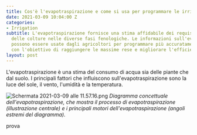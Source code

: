 ```yaml
---
title: Cos'è l'evapotraspirazione e come si usa per programmare le irrigazioni?
date: 2021-03-09 10:04:00 Z
categories:
- Irrigation
subtitle: L'evapotraspirazione fornisce una stima affidabile dei requisiti idrici
  delle colture nelle diverse fasi fenologiche. Le informazioni sull'evapotraspirazione
  possono essere usate dagli agricoltori per programmare più accuratamente le irrigazioni
  con l'obiettivo di raggiungere le massime rese e migliorare l'efficienza idrica.
layout: post
---
```


L'evapotraspirazione è una stima del consumo di acqua sia delle piante che dal suolo. I principali fattori che influiscono sull'evapotraspirazione sono la luce del sole, il vento, l'umidità e la temperatura.

![Schermata 2021-03-09 alle 11.57.16.png](/uploads/Schermata%202021-03-09%20alle%2011.57.16.png)
*Diagramma concettuale dell'evapotraspirazione, che mostra il processo di evapotraspirazione (illustrazione centrale) e i principali motori dell'evapotraspirazione (angoli estremi del diagramma).*

prova